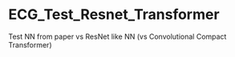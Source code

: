 # ECG_Test_Resnet_Transformer
Test NN from paper vs ResNet like NN (vs Convolutional Compact Transformer)
